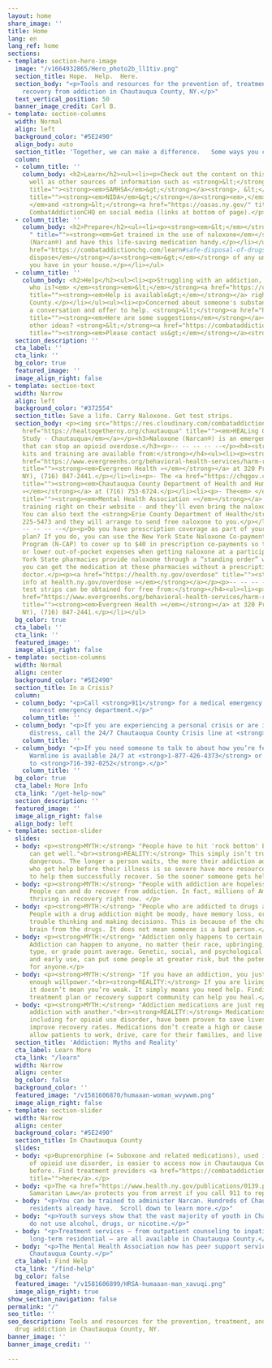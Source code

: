 ```yaml
---
layout: home
share_image: ''
title: Home
lang: en
lang_ref: home
sections:
- template: section-hero-image
  image: "/v1664932865/Hero_photo2b_ll1tiv.png"
  section_title: Hope.  Help.  Here.
  section_body: "<p>Tools and resources for the prevention of, treatment for, and
    recovery from addiction in Chautauqua County, NY.</p>"
  text_vertical_position: 50
  banner_image_credit: Carl B.
- template: section-columns
  width: Normal
  align: left
  background_color: "#5E2490"
  align_body: auto
  section_title: 'Together, we can make a difference.   Some ways you can be involved:'
  column:
  - column_title: ''
    column_body: <h2>Learn</h2><ul><li><p>Check out the content on this website as
      well as other sources of information such as <strong>&lt;</strong><a href="https://www.samhsa.gov/"
      title=""><strong><em>SAMHSA</em>&gt;</strong></a><strong>, &lt;</strong><a href="https://www.drugabuse.gov/"
      title=""><strong><em>NIDA</em>&gt;</strong></a><strong><em>,</em></strong><em>
      </em>and <strong>&lt;</strong><a href="https://oasas.ny.gov/" title=""><strong><em>OASAS</em>&gt;</strong></a><strong>.</strong></p></li></ul><ul><li><p>Follow
      CombatAddictionCHQ on social media (links at bottom of page).</p></li></ul>
  - column_title: ''
    column_body: <h2>Prepare</h2><ul><li><p><strong><em>&lt;</em></strong><a href="#home-save-a-life-carry-naloxone-get-test-strips
      " title=""><strong><em>Get trained in the use of naloxone</em></strong></a><strong><em>&gt;</em></strong>
      (Narcan®) and have this life-saving medication handy.</p></li></ul><ul><li><p><strong><em>&lt;</em></strong><a
      href="https://combataddictionchq.com/learn#safe-disposal-of-drugs" title=""><strong><em>Safely
      dispose</em></strong></a><strong><em>&gt;</em></strong> of any unused medications
      you have in your house.</p></li></ul>
  - column_title: ''
    column_body: <h2>Help</h2><ul><li><p>Struggling with an addiction, or know someone
      who is?<em> </em><strong><em>&lt;</em></strong><a href="https://combataddictionchq.com/find-help"
      title=""><strong><em>Help is available&gt;</em></strong></a> right here in Chautauqua
      County.</p></li></ul><ul><li><p>Concerned about someone's substance use? Have
      a conversation and offer to help. <strong>&lt;</strong><a href="https://www.samhsa.gov/sites/default/files/starting-the-conversation-guide.pdf"
      title=""><strong><em>Here are some suggestions</em></strong></a><strong><em>&gt;</em></strong>.</p></li><li><p>Have
      other ideas? <strong>&lt;</strong><a href="https://combataddictionchq.com/contact"
      title=""><strong><em>Please contact us&gt;</em></strong></a><strong>.</strong></p></li></ul>
  section_description: ''
  cta_label: ''
  cta_link: ''
  bg_color: true
  featured_image: ''
  image_align_right: false
- template: section-text
  width: Narrow
  align: left
  background_color: "#372554"
  section_title: Save a life. Carry Naloxone. Get test strips.
  section_body: <p><img src="https://res.cloudinary.com/combataddictionchq/v1666063020/W1C1_Know_Graphics_Post_3_pnumuw.png"></p><p><a
    href="https://healtogetherny.org/chautauqua" title=""><em>HEALing Communities
    Study - Chautauqua</em></a></p><h3>Naloxone (Narcan®) is an emergency medicine
    that can stop an opioid overdose.</h3><p>-- -- -- -- --</p><h4><strong>Free naloxone
    kits and training are available from:</strong></h4><ul><li><p><strong>- </strong><a
    href="https://www.evergreenhs.org/behavioral-health-services/harm-reduction-center-services/"
    title=""><strong><em>Evergreen Health »</em></strong></a> at 320 Prather Ave (Jamestown,
    NY), (716) 847-2441.</p></li><li><p>- The <a href="https://chqgov.com/health-and-human-services/Health-Human-Services"
    title=""><strong><em>Chautauqua County Department of Health and Human Services
    »</em></strong></a> at (716) 753-6724.</p></li><li><p>- The<em> </em><a href="http://www.mhachautauqua.org/"
    title=""><strong><em>Mental Health Association »</em></strong></a> offers online
    training right on their website - and they'll even bring the naloxone to you!</p></li><li><p>-
    You can also text the <strong>Erie County Department of Health</strong> at (716)
    225-5473 and they will arrange to send free naloxone to you.</p></li></ul><p>--
    -- -- -- --</p><p>Do you have prescription coverage as part of your health insurance
    plan? If you do, you can use the New York State Naloxone Co-payment Assistance
    Program (N-CAP) to cover up to $40 in prescription co-payments so there are no
    or lower out-of-pocket expenses when getting naloxone at a participating pharmacy.</p><p>New
    York State pharmacies provide naloxone through a “standing order” which means
    you can get the medication at these pharmacies without a prescription from your
    doctor.</p><p><a href="https://health.ny.gov/overdose" title=""><strong><em>More
    info at health.ny.gov/overdose »</em></strong></a></p><p>-- -- -- -- --</p><h4><strong>Fentanyl
    test strips can be obtained for free from:</strong></h4><ul><li><p><strong>- </strong><a
    href="https://www.evergreenhs.org/behavioral-health-services/harm-reduction-center-services/"
    title=""><strong><em>Evergreen Health »</em></strong></a> at 320 Prather Ave (Jamestown,
    NY), (716) 847-2441.</p></li></ul>
  bg_color: true
  cta_label: ''
  cta_link: ''
  featured_image: ''
  image_align_right: false
- template: section-columns
  width: Normal
  align: center
  background_color: "#5E2490"
  section_title: In a Crisis?
  column:
  - column_body: "<p>Call <strong>911</strong> for a medical emergency or go to the
      nearest emergency department.</p>"
    column_title: ''
  - column_body: "<p>If you are experiencing a personal crisis or are in emotional
      distress, call the 24/7 Chautauqua County Crisis line at <strong>1-800-724-0461</strong>.</p>"
    column_title: ''
  - column_body: "<p>If you need someone to talk to about how you’re feeling, the
      Warmline is available 24/7 at <strong>1-877-426-4373</strong> or send a text
      to <strong>716-392-0252</strong>.</p>"
    column_title: ''
  bg_color: true
  cta_label: More Info
  cta_link: "/get-help-now"
  section_description: ''
  featured_image: ''
  image_align_right: false
  align_body: left
- template: section-slider
  slides:
  - body: <p><strong>MYTH:</strong> "People have to hit 'rock bottom' before they
      can get well."<br><strong>REALITY:</strong> This simply isn’t true, and it’s
      dangerous. The longer a person waits, the more their addiction advances. People
      who get help before their illness is so severe have more resources to draw upon
      to help them successfully recover. So the sooner someone gets help, the better.</p>
  - body: <p><strong>MYTH:</strong> "People with addiction are hopeless."<br><strong>REALITY:</strong>
      People can and do recover from addiction. In fact, millions of Americans are
      thriving in recovery right now. </p>
  - body: <p><strong>MYTH:</strong> "People who are addicted to drugs are bad people."<br><strong>REALITY:</strong>
      People with a drug addiction might be moody, have memory loss, or even have
      trouble thinking and making decisions. This is because of the changes in their
      brain from the drugs. It does not mean someone is a bad person.</p>
  - body: <p><strong>MYTH:</strong> "Addiction only happens to certain kinds of people."<br><strong>REALITY:</strong>
      Addiction can happen to anyone, no matter their race, upbringing, personality
      type, or grade point average. Genetic, social, and psychological risk factors,
      and early use, can put some people at greater risk, but the potential exists
      for anyone.</p>
  - body: <p><strong>MYTH:</strong> "If you have an addiction, you just don’t have
      enough willpower."<br><strong>REALITY:</strong> If you are living with an addiction,
      it doesn’t mean you’re weak. It simply means you need help. Finding a medical
      treatment plan or recovery support community can help you heal.</p>
  - body: <p><strong>MYTH:</strong> "Addiction medications are just replacing one
      addiction with another."<br><strong>REALITY:</strong> Medications for addiction,
      including for opioid use disorder, have been proven to save lives and substantially
      improve recovery rates. Medications don’t create a high or cause impairment—they
      allow patients to work, drive, care for their families, and live full lives.</p>
  section_title: 'Addiction: Myths and Reality'
  cta_label: Learn More
  cta_link: "/learn"
  width: Narrow
  align: center
  bg_color: false
  background_color: ''
  featured_image: "/v1581606870/humaaan-woman_wvywwm.png"
  image_align_right: false
- template: section-slider
  width: Narrow
  align: center
  background_color: "#5E2490"
  section_title: In Chautauqua County
  slides:
  - body: <p>Buprenorphine (= Suboxone and related medications), used in the treatment
      of opioid use disorder, is easier to access now in Chautauqua County than ever
      before. Find treatment providers <a href="https://combataddictionchq.com/find-help"
      title="">here</a>.</p>
  - body: <p>The <a href="https://www.health.ny.gov/publications/0139.pdf" title="">Good
      Samaritan Law</a> protects you from arrest if you call 911 to report an overdose.</p>
  - body: "<p>You can be trained to administer Narcan. Hundreds of Chautauqua County
      residents already have.  Scroll down to learn more.</p>"
  - body: "<p>Youth surveys show that the vast majority of youth in Chautauqua County
      do not use alcohol, drugs, or nicotine.</p>"
  - body: "<p>Treatment services – from outpatient counseling to inpatient rehab to
      long-term residential – are all available in Chautauqua County.</p>"
  - body: "<p>The Mental Health Association now has peer support services in northern
      Chautauqua County.</p>"
  cta_label: Find Help
  cta_link: "/find-help"
  bg_color: false
  featured_image: "/v1581606899/HRSA-humaaan-man_xavuqi.png"
  image_align_right: true
show_section_navigation: false
permalink: "/"
seo_title: ''
seo_description: Tools and resources for the prevention, treatment, and recovery from
  drug addiction in Chautauqua County, NY.
banner_image: ''
banner_image_credit: ''

---
```

